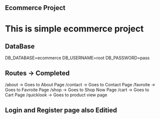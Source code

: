 ## Ecommerce Project
# This is simple ecommerce project

## DataBase
DB_DATABASE=ecommerce
DB_USERNAME=root
DB_PASSWORD=pass

## Routes -> Completed
/about -> Goes to About Page
/contact -> Goes to Contact Page
/favroite -> Goes to Favroite Page
/shop -> Goes to Shop Now Page
/cart -> Goes to Cart Page
/quicklook -> Goes to product view page

## Login and Register page also Editied